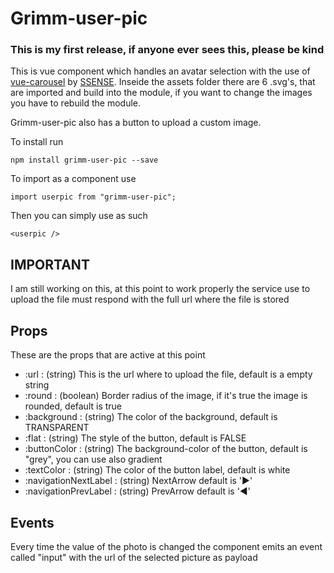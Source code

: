 # Grimm-user-pic

### This is my first release, if anyone ever sees this, please be kind



This is vue component which handles an avatar selection with the use of [vue-carousel](https://github.com/SSENSE/vue-carousel) by [SSENSE](https://github.com/SSENSE). Inseide the assets folder there are 6 .svg's, that are imported and build into the module, if you want to change the images you have to rebuild the module. 

Grimm-user-pic also has a button to upload a custom image.

To install run 

	npm install grimm-user-pic --save

To import as a component use

	import userpic from "grimm-user-pic";

Then you can simply use as such

	<userpic />


## IMPORTANT
I am still working on this, at this point to work properly the service use to upload the file must respond with the full url where the file is stored

## Props

These are the props that are active at this point

- :url : (string) This is the url where to upload the file, default is a empty string
- :round : (boolean) Border radius of the image, if it's true the image is rounded, default is true
- :background : (string) The color of the background, default is TRANSPARENT
- :flat : (string) The style of the button, default is FALSE
- :buttonColor : (string) The background-color of the button, default is "grey", you can use also gradient
- :textColor : (string) The color of the button label, default is white
- :navigationNextLabel : (string) NextArrow default is '▶'
- :navigationPrevLabel : (string) PrevArrow default is '◀'

## Events

Every time the value of the photo is changed the component emits an event called "input" with the url of the selected picture as payload

